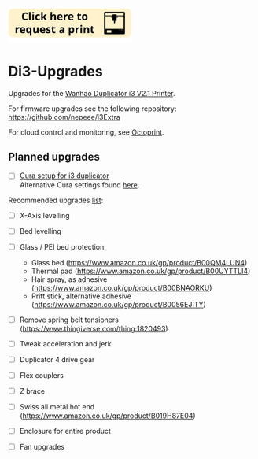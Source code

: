 <a href="mailto:bsg115@ic.ac.uk?subject=3D%20Print%20Request&body=Attach%20your%20STL%20file.%0A%0AI%20need%20it%20by:%0APreferably%20print%20with%20this%20orientation:">
   <img src="https://github.com/nebbles/Di3-Upgrades/blob/master/image.png" width="250">
</a>

# Di3-Upgrades
Upgrades for the [Wanhao Duplicator i3 V2.1 Printer](https://wanhaousa.com/products/duplicator-i3-steel-frame).

For firmware upgrades see the following repository:  
https://github.com/nepeee/i3Extra

For cloud control and monitoring, see [Octoprint](http://octoprint.org/#full-remote-control-and-monitoring).

## Planned upgrades

- [ ] [Cura setup for i3 duplicator](https://www.youtube.com/watch?v=DDXo2GBmbtU)  
Alternative Cura settings found [here](https://www.3dhubs.com/talk/thread/wanhao-duplicator-i3-cura-settinings).

Recommended upgrades [list](https://makerhacks.com/upgrading-wanhao-di3/):
 - [ ] X-Axis levelling
 - [ ] Bed levelling
 - [ ] Glass / PEI bed protection
   - Glass bed (https://www.amazon.co.uk/gp/product/B00QM4LUN4)
   - Thermal pad (https://www.amazon.co.uk/gp/product/B00UYTTLI4)
   - Hair spray, as adhesive (https://www.amazon.co.uk/gp/product/B00BNAORKU)
   - Pritt stick, alternative adhesive (https://www.amazon.co.uk/gp/product/B0056EJITY)
 - [ ] Remove spring belt tensioners (https://www.thingiverse.com/thing:1820493)
 - [ ] Tweak acceleration and jerk
 - [ ] Duplicator 4 drive gear
 - [ ] Flex couplers
 - [ ] Z brace
 - [ ] Swiss all metal hot end (https://www.amazon.co.uk/gp/product/B019H87E04)
 - [ ] Enclosure for entire product
 - [ ] Fan upgrades
 
